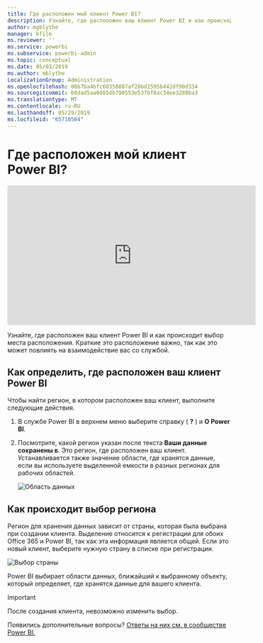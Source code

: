 ```yaml
---
title: Где расположен мой клиент Power BI?
description: Узнайте, где расположен ваш клиент Power BI и как происходит выбор места расположения. Это важно освоить, поскольку это может повлиять на взаимодействия со службой.
author: mgblythe
manager: kfile
ms.reviewer: ''
ms.service: powerbi
ms.subservice: powerbi-admin
ms.topic: conceptual
ms.date: 05/03/2019
ms.author: mblythe
LocalizationGroup: Administration
ms.openlocfilehash: 06b7ba4bfc68358887af28bd2595b442df90d334
ms.sourcegitcommit: 60dad5aa0d85db790553e537bf8ac34ee3289ba3
ms.translationtype: MT
ms.contentlocale: ru-RU
ms.lasthandoff: 05/29/2019
ms.locfileid: "65710504"
---
```

# <a name="where-is-my-power-bi-tenant-located"></a>Где расположен мой клиент Power BI?

<iframe width="560" height="315" src="https://www.youtube.com/embed/0fOxaHJPvdM?showinfo=0" frameborder="0" allowfullscreen></iframe>

Узнайте, где расположен ваш клиент Power BI и как происходит выбор места расположения. Краткие это расположение важно, так как это может повлиять на взаимодействие вас со службой.

## <a name="how-to-determine-where-your-power-bi-tenant-is-located"></a>Как определить, где расположен ваш клиент Power BI

Чтобы найти регион, в котором расположен ваш клиент, выполните следующие действия.

1. В службе Power BI в верхнем меню выберите справку ( **?** ) и **О Power BI**.

1. Посмотрите, какой регион указан после текста **Ваши данные сохранены в**. Это регион, где расположен ваш клиент. Устанавливается также значение области, где хранятся данные, если вы используете выделенной емкости в разных регионах для рабочих областей.

    ![Область данных](media/service-admin-where-is-my-tenant-located/power-bi-data-region.png)

## <a name="how-the-data-region-is-selected"></a>Как происходит выбор региона

Регион для хранения данных зависит от страны, которая была выбрана при создании клиента. Выделение относится к регистрации для обоих Office 365 и Power BI, так как эта информация является общей. Если это новый клиент, выберите нужную страну в списке при регистрации.

![Выбор страны](media/service-admin-where-is-my-tenant-located/sign-up-country-selection.png)

Power BI выбирает области данных, ближайший к выбранному объекту, который определяет, где хранятся данные для вашего клиента.

> [!IMPORTANT]
> После создания клиента, невозможно изменить выбор.

Появились дополнительные вопросы? [Ответы на них см. в сообществе Power BI.](http://community.powerbi.com/)

